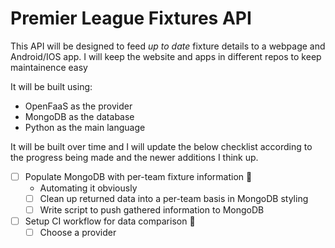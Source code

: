 # Premier League Fixtures API  
This API will be designed to feed *up to date* fixture details to a webpage and Android/IOS app. I will keep the website and apps in different repos to keep maintainence easy  

It will be built using: 
- OpenFaaS as the provider  
- MongoDB as the database  
- Python as the main language  
  
It will be built over time and I will update the below checklist according to the progress being made and the newer additions I think up.  
- [ ] Populate MongoDB with per-team fixture information :thinking:
  -  Automating it obviously
  - [ ] Clean up returned data into a per-team basis in MongoDB styling
  - [ ] Write script to push gathered information to MongoDB
- [ ] Setup CI workflow for data comparison :partying_face:
  - [ ] Choose a provider
